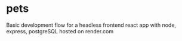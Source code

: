 # pets
Basic development flow for a headless frontend react app with node, express, postgreSQL hosted on render.com
